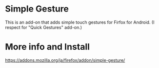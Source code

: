 # Simple Gesture
This is an add-on that adds simple touch gestures for Firfox for Android.
(I respect for "Quick Gestures" add-on.)

# More info and Install
https://addons.mozilla.org/ja/firefox/addon/simple-gesture/
